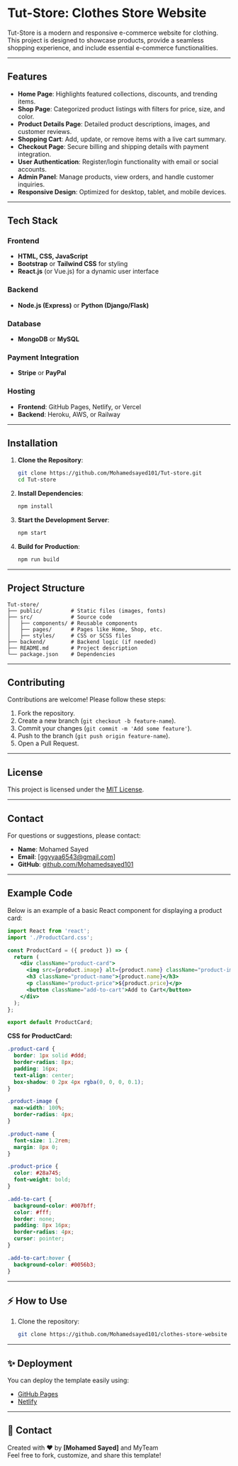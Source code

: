 
# Tut-Store: Clothes Store Website

Tut-Store is a modern and responsive e-commerce website for clothing. This project is designed to showcase products, provide a seamless shopping experience, and include essential e-commerce functionalities.

---

## Features

- **Home Page**: Highlights featured collections, discounts, and trending items.
- **Shop Page**: Categorized product listings with filters for price, size, and color.
- **Product Details Page**: Detailed product descriptions, images, and customer reviews.
- **Shopping Cart**: Add, update, or remove items with a live cart summary.
- **Checkout Page**: Secure billing and shipping details with payment integration.
- **User Authentication**: Register/login functionality with email or social accounts.
- **Admin Panel**: Manage products, view orders, and handle customer inquiries.
- **Responsive Design**: Optimized for desktop, tablet, and mobile devices.

---

## Tech Stack

### Frontend
- **HTML, CSS, JavaScript**
- **Bootstrap** or **Tailwind CSS** for styling
- **React.js** (or Vue.js) for a dynamic user interface

### Backend
- **Node.js (Express)** or **Python (Django/Flask)**

### Database
- **MongoDB** or **MySQL**

### Payment Integration
- **Stripe** or **PayPal**

### Hosting
- **Frontend**: GitHub Pages, Netlify, or Vercel
- **Backend**: Heroku, AWS, or Railway

---

## Installation

1. **Clone the Repository**:
   ```bash
   git clone https://github.com/Mohamedsayed101/Tut-store.git
   cd Tut-store
   ```

2. **Install Dependencies**:
   ```bash
   npm install
   ```

3. **Start the Development Server**:
   ```bash
   npm start
   ```

4. **Build for Production**:
   ```bash
   npm run build
   ```

---

## Project Structure

```plaintext
Tut-store/
├── public/         # Static files (images, fonts)
├── src/            # Source code
│   ├── components/ # Reusable components
│   ├── pages/      # Pages like Home, Shop, etc.
│   ├── styles/     # CSS or SCSS files
├── backend/        # Backend logic (if needed)
├── README.md       # Project description
└── package.json    # Dependencies
```

---

## Contributing

Contributions are welcome! Please follow these steps:

1. Fork the repository.
2. Create a new branch (`git checkout -b feature-name`).
3. Commit your changes (`git commit -m 'Add some feature'`).
4. Push to the branch (`git push origin feature-name`).
5. Open a Pull Request.

---

## License

This project is licensed under the [MIT License](LICENSE).

---

## Contact

For questions or suggestions, please contact:
- **Name**: Mohamed Sayed
- **Email**: [ggyyaa6543@gmail.com]
- **GitHub**: [github.com/Mohamedsayed101](https://github.com/Mohamedsayed101)

---

## Example Code

Below is an example of a basic React component for displaying a product card:

```jsx
import React from 'react';
import './ProductCard.css';

const ProductCard = ({ product }) => {
  return (
    <div className="product-card">
      <img src={product.image} alt={product.name} className="product-image" />
      <h3 className="product-name">{product.name}</h3>
      <p className="product-price">${product.price}</p>
      <button className="add-to-cart">Add to Cart</button>
    </div>
  );
};

export default ProductCard;
```

**CSS for ProductCard:**

```css
.product-card {
  border: 1px solid #ddd;
  border-radius: 8px;
  padding: 16px;
  text-align: center;
  box-shadow: 0 2px 4px rgba(0, 0, 0, 0.1);
}

.product-image {
  max-width: 100%;
  border-radius: 4px;
}

.product-name {
  font-size: 1.2rem;
  margin: 8px 0;
}

.product-price {
  color: #28a745;
  font-weight: bold;
}

.add-to-cart {
  background-color: #007bff;
  color: #fff;
  border: none;
  padding: 8px 16px;
  border-radius: 4px;
  cursor: pointer;
}

.add-to-cart:hover {
  background-color: #0056b3;
}
```
---
## ⚡ How to Use

1. Clone the repository:
   ```bash
   git clone https://github.com/Mohamedsayed101/clothes-store-website
   ```

---

## ✨ Deployment
You can deploy the template easily using:
- [GitHub Pages](https://mohamedsayed101.github.io/clothes-store-website/)  
- [Netlify](https://colthes.netlify.app/)  

---

## 📧 Contact
Created with ❤️ by **[Mohamed Sayed]** and MyTeam  
Feel free to fork, customize, and share this template!